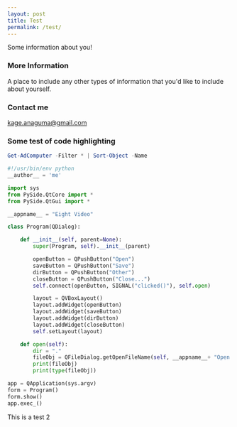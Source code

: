 ```yaml
---
layout: post
title: Test
permalink: /test/
---
```


Some information about you!

### More Information

A place to include any other types of information that you'd like to include about yourself.

### Contact me

[kage.anaguma@gmail.com](mailto:kage.abaguma@gmail.com)


### Some test of code highlighting

```powershell
Get-AdComputer -Filter * | Sort-Object -Name
```

```python
#!/usr/bin/env python
__author__ = 'me'

import sys
from PySide.QtCore import *
from PySide.QtGui import *

__appname__ = "Eight Video"

class Program(QDialog):

    def __init__(self, parent=None):
        super(Program, self).__init__(parent)

        openButton = QPushButton("Open")
        saveButton = QPushButton("Save")
        dirButton = QPushButton("Other")
        closeButton = QPushButton("Close...")
        self.connect(openButton, SIGNAL("clicked()"), self.open)

        layout = QVBoxLayout()
        layout.addWidget(openButton)
        layout.addWidget(saveButton)
        layout.addWidget(dirButton)
        layout.addWidget(closeButton)
        self.setLayout(layout)

    def open(self):
        dir = "."
        fileObj = QFileDialog.getOpenFileName(self, __appname__+ "Open File Dialog",dir = dir, filter="Text files (*.txt)")
        print(fileObj)
        print(type(fileObj))

app = QApplication(sys.argv)
form = Program()
form.show()
app.exec_()
```

This is a test 2
